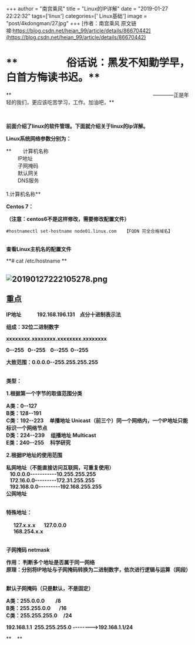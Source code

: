 +++
author = "南宫乘风"
title = "Linux的IP详解"
date = "2019-01-27 22:22:32"
tags=['linux']
categories=[' Linux基础']
image = "post/4kdongman/27.jpg"
+++
[作者：南宫乘风   原文链接:https://blog.csdn.net/heian_99/article/details/86670442](https://blog.csdn.net/heian_99/article/details/86670442)

# **                    俗话说：黑发不知勤学早，白首方悔读书迟。**

**                                                                                                  ————正是年轻的我们，更应该吃苦学习，工作。加油吧，**

 

**前面介绍了linux的软件管理。下面就介绍关于linux的ip详解。**

**Linux系统网络参数分别为：**

**        计算机名称<br>         IP地址<br>         子网掩码<br>         默认网关<br>         DNS服务<br>         <br> 1.计算机名称**

**Centos 7：**

**（注意：centos6不是这样修改，需要修改配置文件）**

```
#hostnamectl set-hostname node01.linux.com   【FQDN 完全合格域名】
```

<br>**查看Linux主机名的配置文件**

**# cat /etc/hostname **

## ![20190127222105278.png](https://img-blog.csdnimg.cn/20190127222105278.png)<br><br>**重点**

**IP地址             192.168.196.131    点分十进制表示法**

**组成：32位二进制数字**

**xxxxxxxx.xxxxxxxx.xxxxxxxx.xxxxxxxx**

**0--255   0--255    0--255  0--255**

**大致范围：0.0.0.0--255.255.255.255**

<br>**类型：**

**1.根据第一个字节的取值范围分类**

**A类：0--127<br> B类：128--191<br> C类：192--223     单播地址 Unicast（前三个）同一个网络内，一个IP地址只能标识一个网络节点<br> D类：224--239     组播地址 Multicast<br> E类：240--255     科学研究**

**2.根据IP地址的使用范围**

**私网地址（不能直接访问互联网，可重复使用）<br>    10.0.0.0-----------10.255.255.255<br>    172.16.0.0---------172.31.255.255<br>    192.168.0.0---------192.168.255.255<br> 公网地址**

<br>**特殊地址：<br>       <br>       127.x.x.x       127.0.0.0<br>       168.254.x.x**

<br>**子网掩码 netmask**

**作用： 判断多个地址是否属于同一网络<br> 原理：分别将IP地址与子网掩码转换为二进制数字，依次进行逻辑与运算（网段）**

<br>**默认子网掩码（只是默认，不是固定）**

**A类：255.0.0.0         /8<br> B类：255.255.0.0       /16<br> C类：255.255.255.0     /24**

**192.168.1.1  255.255.255.0 --------&gt;192.168.1.1/24**

**    **

<br>  
